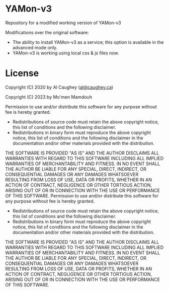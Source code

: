 # YAMon-v3
Repository for a modified working version of YAMon-v3

Modifications over the original software:

- The ability to install YAMon-v3 as a service; this option is available in the advanced mode only.
- YAMon-v3 is working using local css & js files now. 

# License

Copyright (C) 2020 by Al Caughey (al@caughey.ca)

Copyright (C) 2023 by Mo'men Mamdouh

Permission to use and/or distribute this software for any purpose without fee is hereby granted.

- Redistributions of source code must retain the above copyright notice, this list of conditions and the following disclaimer.
- Redistributions in binary form must reproduce the above copyright notice, this list of conditions and the following disclaimer in the documentation and/or other materials provided with the distribution.

THE SOFTWARE IS PROVIDED "AS IS" AND THE AUTHOR DISCLAIMS ALL WARRANTIES WITH REGARD TO THIS SOFTWARE INCLUDING ALL IMPLIED WARRANTIES OF MERCHANTABILITY AND FITNESS. IN NO EVENT SHALL THE AUTHOR BE LIABLE FOR ANY SPECIAL, DIRECT, INDIRECT, OR CONSEQUENTIAL DAMAGES OR ANY DAMAGES WHATSOEVER RESULTING FROM LOSS OF USE, DATA OR PROFITS, WHETHER IN AN ACTION OF CONTRACT, NEGLIGENCE OR OTHER TORTIOUS ACTION, ARISING OUT OF OR IN CONNECTION WITH THE USE OR PERFORMANCE OF THIS SOFTWARE.
Permission to use and/or distribute this software for any purpose without fee is hereby granted.

- Redistributions of source code must retain the above copyright notice, this list of conditions and the following disclaimer.
- Redistributions in binary form must reproduce the above copyright notice, this list of conditions and the following disclaimer in the documentation and/or other materials provided with the distribution.

THE SOFTWARE IS PROVIDED "AS IS" AND THE AUTHOR DISCLAIMS ALL WARRANTIES WITH REGARD TO THIS SOFTWARE INCLUDING ALL IMPLIED WARRANTIES OF MERCHANTABILITY AND FITNESS. IN NO EVENT SHALL THE AUTHOR BE LIABLE FOR ANY SPECIAL, DIRECT, INDIRECT, OR CONSEQUENTIAL DAMAGES OR ANY DAMAGES WHATSOEVER RESULTING FROM LOSS OF USE, DATA OR PROFITS, WHETHER IN AN ACTION OF CONTRACT, NEGLIGENCE OR OTHER TORTIOUS ACTION, ARISING OUT OF OR IN CONNECTION WITH THE USE OR PERFORMANCE OF THIS SOFTWARE.
